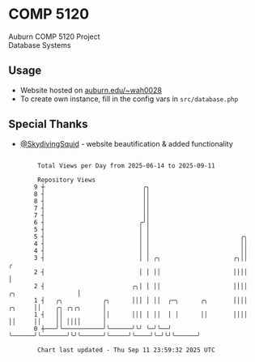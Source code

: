 # COMP 5120
Auburn COMP 5120 Project  
Database Systems

## Usage
- Website hosted on [auburn.edu/~wah0028](https://webhome.auburn.edu/~wah0028/)
- To create own instance, fill in the config vars in `src/database.php`

## Special Thanks
- [@SkydivingSquid](https://github.com/SkydivingSquid) - website beautification & added functionality

```

        Total Views per Day from 2025-06-14 to 2025-09-11

        Repository Views
       9 ┼                           ╭╮
       8 ┤                           ││
       8 ┤                           ││
       7 ┤                           ││
       7 ┤                           ││
       6 ┤                          ╭╯│
       5 ┤                          │ │
       5 ┤                          │ │                         ╭╮
       4 ┤                          │ │                         ││
       4 ┤                          │ │                         ││
       3 ┤                          │ │ ╭╮                    ╭╮││                                ╭
       2 ┤                          │ │ ││                    ││││                                │
       2 ┤                        ╭╮│ │ ││                    ││││             ╭╮                 │
       1 ┤   ╭╮           ╭╮      │││ │ ││  ╭─╮      ╭╮       ││││      ╭╮     ││    ╭╮ ╭╮╭╮      │
       1 ┤   ││           ││      │││ │ ││  │ │      ││       ││││      ││     ││    ││ ││││      │
       0 ┼───╯╰───────────╯╰──────╯╰╯ ╰─╯╰──╯ ╰──────╯╰───────╯╰╯╰──────╯╰─────╯╰────╯╰─╯╰╯╰──────╯

        Chart last updated - Thu Sep 11 23:59:32 2025 UTC
        
```
